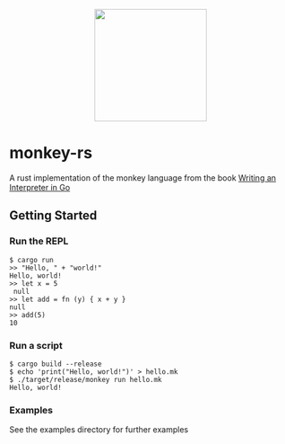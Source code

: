 <p align="center">
  <img src="https://interpreterbook.com/img/monkey_logo-d5171d15.png" width="200" height="200" />
</p>

# monkey-rs

A rust implementation of the monkey language from the book
[Writing an Interpreter in Go](https://interpreterbook.com/)

## Getting Started

### Run the REPL

```
$ cargo run
>> "Hello, " + "world!"
Hello, world!
>> let x = 5
 null
>> let add = fn (y) { x + y }
null
>> add(5)
10
```

### Run a script

```
$ cargo build --release
$ echo 'print("Hello, world!")' > hello.mk
$ ./target/release/monkey run hello.mk
Hello, world!
```

### Examples

See the examples directory for further examples
